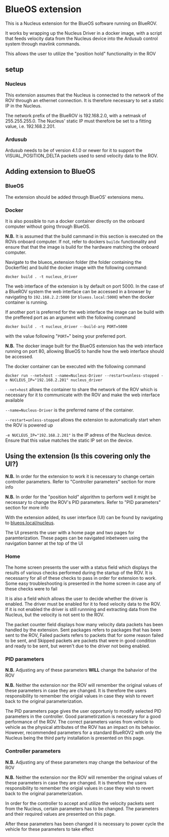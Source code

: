 
# BlueOS extension

This is a Nucleus extension for the BlueOS software running on BlueROV. 

It works by wrapping up the Nucleus Driver in a docker image, with a script that feeds velocity data from the Nucleus device into the Ardusub control system through mavlink commands.

This allows the user to utilize the "position hold" functionality in the ROV

## setup

### Nucleus

This extension assumes that the Nucleus is connected to the network of the ROV through an ethernet connection. It is therefore necessary to set a static IP in the Nucleus.

The network prefix of the BlueROV is 192.168.2.0, with a netmask of 255.255.255.0. The Nucleus' static IP must therefore be set to a fitting value, i.e. 192.168.2.201.

### Ardusub

Ardusub needs to be of version 4.1.0 or newer for it to support the VISUAL_POSITION_DELTA packets used to send velocity data to the ROV.


## Adding extension to BlueOS

### BlueOS

The extension should be added through BlueOS' extensions menu.

### Docker

It is also possible to run a docker container directly on the onboard computer without going through BlueOS.

**N.B.** It is assumed that the build cammand in this section is executed on the ROVs onboard computer. If not, refer to dockers `buildx` functionality and ensure that that the image is build for the hardware matching the onboard computer.

Navigate to the blueos_extension folder (the folder containing the Dockerfile) and build the docker image with the following command:

```
docker build . -t nucleus_driver
```

The web interface of the extension is by default on port 5000. In the case of a BlueROV system the web interface can be accessed in a browser by navigating to `192.168.2.2:5000` (or `blueos.local:5000`) when the docker container is running.

If another port is preferred for the web interface the image can be build with the preffered port as an argument with the following command

```
docker build . -t nucleus_driver --build-arg PORT=5000
```

with the value following "`PORT=`" being your preferred port.

**N.B.** The docker image built for the BlueOS extension has the web interface running on port 80, allowing BlueOS to handle how the web interface should be accessed. 

The docker container can be executed with the following command

```
docker run --net=host --name=Nucleus-Driver --restart=unless-stopped -e NUCLEUS_IP="192.168.2.201" nucleus_driver
```

`--net=host` allows the container to share the network of the ROV which is necessary for it to communicate with the ROV and make the web interface available

`--name=Nucleus-Driver` is the preferred name of the container.

`--restart=unless-stopped` allows the extension to automatically start when the ROV is powered up

`-e NUCLEUS_IP="192.168.2.201"` is the IP adress of the Nucleus device. Ensure that this value matches the static IP set on the device.

## Using the extension (Is this covering only the UI?)

**N.B.** In order for the extension to work it is necessary to change certain controller parameters. Refer to "Controller parameters" section for more info

**N.B.** In order for the "position hold" algorithm to perform well it might be necessary to change the ROV's PID parameters. Refer to "PID parameters" section for more info

With the extension added, its user interface (UI) can be found by navigating to [blueos.local/nucleus](blueos.local/nucleus).

The UI presents the user with a home page and two pages for paramterization. These pages can be navigated inbetween using the navigation banner at the top of the UI

### Home

The home screen presents the user with a status field which displays the results of various checks performed during the startup of the ROV. It is necessarry for all of these checks to pass in order for extension to work. Some easy troubleshooting is presented in the home screen in case any of these checks were to fail

It is also a field which allows the user to decide whether the driver is enabled. The driver must be enabled for it to feed velocity data to the ROV. If it is not enabled the driver is still runnning and extracting data from the Nucleus, but the velocity is not sent to the ROV.

The packet counter field displays how many velocity data packets has been handled by the extension. Sent packages refers to packages that has been sent to the ROV, Failed packets refers to packets that for some reason failed to be sent, and Skipped packets are packets that were in good condition and ready to be sent, but weren't due to the driver not being enabled.

### PID parameters

**N.B.** Adjusting any of these parameters **WILL** change the bahavior of the ROV

**N.B.** Neither the extension nor the ROV will remember the original values of these parameters in case they are changed. It is therefore the users responsibility to remember the origial values in case they wish to revert back to the original parameterization.

The PID parameters page gives the user opportuniy to modify selected PID parameters in the controller. Good parametirzation is necessary for a good performance of the ROV. The correct parameters varies from vehicle to vehicle as the physical attributes of the ROV has an impact on its behavior. However, recommended parameters for a standard BlueROV2 with only the Nucleus being the third party installation is presented on this page.

### Controller parameters

**N.B.** Adjusting any of these parameters may change the behaviour of the ROV

**N.B.** Neither the extension nor the ROV will remember the original values of these parameters in case they are changed. It is therefore the users responsibility to remember the origial values in case they wish to revert back to the original parameterization.

In order for the controller to accept and utilize the velocity packets sent from the Nucleus, certain parameters has to be changed. The parameters and their required values are presented on this page. 

After these parameters has been changed it is necessary to power cycle the vehicle for these parameters to take effect

